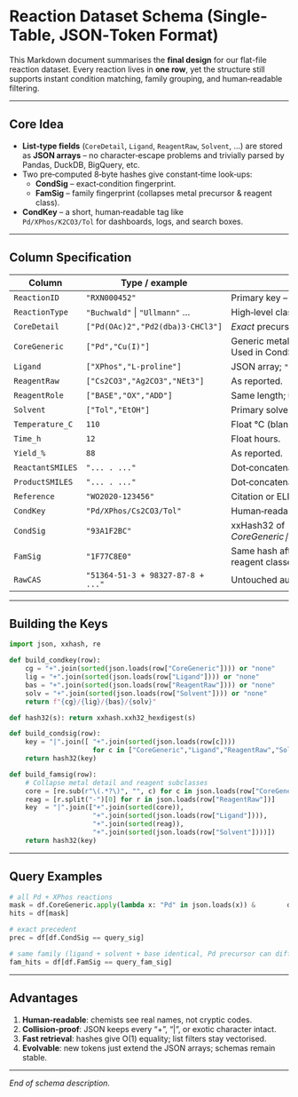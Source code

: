 # Reaction Dataset Schema (Single-Table, JSON‑Token Format)

This Markdown document summarises the **final design** for our flat-file reaction
dataset.  Every reaction lives in **one row**, yet the structure still supports
instant condition matching, family grouping, and human‑readable filtering.

---

## Core Idea

* **List‑type fields** (`CoreDetail`, `Ligand`, `ReagentRaw`, `Solvent`, …) are
  stored as **JSON arrays** – no character‑escape problems and trivially parsed
  by Pandas, DuckDB, BigQuery, etc.
* Two pre‑computed 8‑byte hashes give constant‑time look‑ups:
  * **CondSig** – exact‑condition fingerprint.
  * **FamSig**  – family fingerprint (collapses metal precursor & reagent class).
* **CondKey** – a short, human‑readable tag like  
  `Pd/XPhos/K2CO3/Tol` for dashboards, logs, and search boxes.

---

## Column Specification

| Column | Type / example | Purpose |
|--------|----------------|---------|
| `ReactionID` | `"RXN000452"` | Primary key – never reused. |
| `ReactionType` | `"Buchwald"` \| `"Ullmann"` … | High‑level class of coupling. |
| `CoreDetail` | `["Pd(OAc)2","Pd2(dba)3·CHCl3"]` | *Exact* precursor(s), JSON array. |
| `CoreGeneric` | `["Pd","Cu(I)"]` | Generic metal tags, JSON array.<br>Used in CondSig/FamSig. |
| `Ligand` | `["XPhos","L-proline"]` | JSON array; `"none"` if absent. |
| `ReagentRaw` | `["Cs2CO3","Ag2CO3","NEt3"]` | As reported. |
| `ReagentRole` | `["BASE","OX","ADD"]` | Same length; `UNK` if unclear. |
| `Solvent` | `["Tol","EtOH"]` | Primary solvent(s). |
| `Temperature_C` | `110` | Float °C (blank if n/a). |
| `Time_h` | `12` | Float hours. |
| `Yield_%` | `88` | As reported. |
| `ReactantSMILES` | `"... . ..."` | Dot‑concatenated SMILES. |
| `ProductSMILES` | `"... . ..."` | Dot‑concatenated SMILES. |
| `Reference` | `"WO2020‑123456"` | Citation or ELN ID. |
| `CondKey` | `"Pd/XPhos/Cs2CO3/Tol"` | Human‑readable summary token. |
| `CondSig` | `"93A1F2BC"` | xxHash32 of *CoreGeneric∣Ligand∣ReagentRaw∣Solvent*. |
| `FamSig` | `"1F77C8E0"` | Same hash after collapsing precursors & reagent classes. |
| `RawCAS` | `"51364-51-3 + 98327-87-8 + ..."` | Untouched audit trail. |

---

## Building the Keys

```python
import json, xxhash, re

def build_condkey(row):
    cg = "+".join(sorted(json.loads(row["CoreGeneric"]))) or "none"
    lig = "+".join(sorted(json.loads(row["Ligand"]))) or "none"
    bas = "+".join(sorted(json.loads(row["ReagentRaw"]))) or "none"
    solv = "+".join(sorted(json.loads(row["Solvent"]))) or "none"
    return f"{cg}/{lig}/{bas}/{solv}"

def hash32(s): return xxhash.xxh32_hexdigest(s)

def build_condsig(row):
    key = "|".join([ "+".join(sorted(json.loads(row[c]))) 
                     for c in ["CoreGeneric","Ligand","ReagentRaw","Solvent"] ])
    return hash32(key)

def build_famsig(row):
    # Collapse metal detail and reagent subclasses
    core = [re.sub(r"\(.*?\)", "", c) for c in json.loads(row["CoreGeneric"])]
    reag = [r.split("-")[0] for r in json.loads(row["ReagentRaw"])]
    key  = "|".join(["+".join(sorted(core)),
                     "+".join(sorted(json.loads(row["Ligand"]))),
                     "+".join(sorted(reag)),
                     "+".join(sorted(json.loads(row["Solvent"])))])
    return hash32(key)
```

---

## Query Examples

```python
# all Pd + XPhos reactions
mask = df.CoreGeneric.apply(lambda x: "Pd" in json.loads(x)) &        df.Ligand.apply(lambda x: "XPhos" in json.loads(x))
hits = df[mask]

# exact precedent
prec = df[df.CondSig == query_sig]

# same family (ligand + solvent + base identical, Pd precursor can differ)
fam_hits = df[df.FamSig == query_fam_sig]
```

---

## Advantages

1. **Human‑readable**: chemists see real names, not cryptic codes.  
2. **Collision‑proof**: JSON keeps every “+”, “|”, or exotic character intact.  
3. **Fast retrieval**: hashes give O(1) equality; list filters stay vectorised.  
4. **Evolvable**: new tokens just extend the JSON arrays; schemas remain stable.  

---

*End of schema description.*
